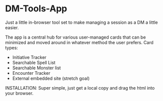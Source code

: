 # DM-Tools-App
Just a little in-browser tool set to make managing a session as a DM a little easier.

The app is a central hub for various user-managed cards that can be minimized and moved around in whatever method the user prefers.
Card types:
- Initiative Tracker
- Searchable Spell List
- Searchable Monster list
- Encounter Tracker
- External embedded site (stretch goal)

INSTALLATION:
Super simple, just get a local copy and drag the html into your browser.
